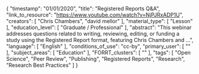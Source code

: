 {
    "timestamp": "01/01/2020",
    "title": "Registered Reports Q&A",
    "link_to_resource": "https://www.youtube.com/watch?v=NjPJRxADP1U",
    "creators": [
        "Chris Chambers",
        "david mellor"
    ],
    "material_type": [
        "Lesson"
    ],
    "education_level": [
        "Graduate / Professional"
    ],
    "abstract": "This webinar addresses questions related to writing, reviewing, editing, or funding a study using the Registered Report format, featuring Chris Chambers and ...",
    "language": [
        "English"
    ],
    "conditions_of_use": "cc-by",
    "primary_user": [
        ""
    ],
    "subject_areas": [
        "Education"
    ],
    "FORRT_clusters": [
        ""
    ],
    "tags": [
        "Open Science",
        "Peer Review",
        "Publishing",
        "Registered Reports",
        "Research",
        "Research Best Practices"
    ]
}